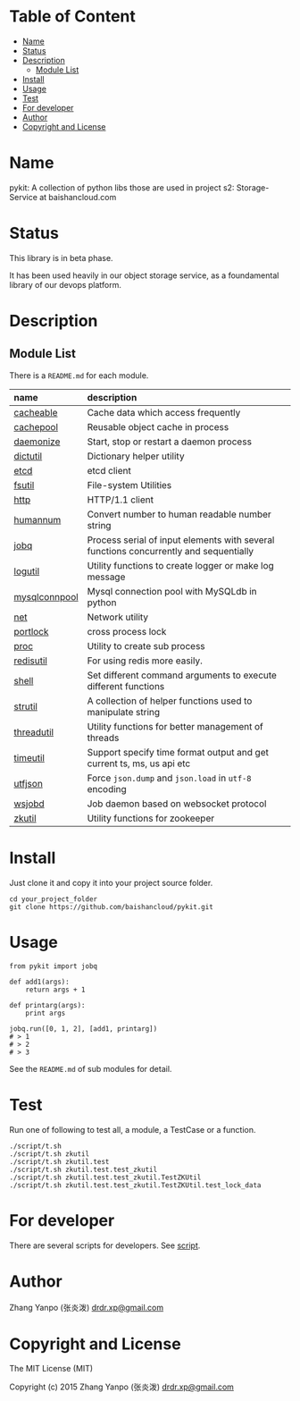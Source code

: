 <!-- START doctoc generated TOC please keep comment here to allow auto update -->
<!-- DON'T EDIT THIS SECTION, INSTEAD RE-RUN doctoc TO UPDATE -->
#   Table of Content

- [Name](#name)
- [Status](#status)
- [Description](#description)
  - [Module List](#module-list)
- [Install](#install)
- [Usage](#usage)
- [Test](#test)
- [For developer](#for-developer)
- [Author](#author)
- [Copyright and License](#copyright-and-license)

<!-- END doctoc generated TOC please keep comment here to allow auto update -->

#   Name

pykit:
A collection of python libs those are used in project s2: Storage-Service at
baishancloud.com

#   Status

This library is in beta phase.

It has been used heavily in our object storage service, as a foundamental
library of our devops platform.

#   Description

##  Module List

There is a `README.md` for each module.

| name                           | description                                                                           |
| :--                            | :--                                                                                   |
| [cacheable](cacheable)         | Cache data which access frequently                                                    |
| [cachepool](cachepool)         | Reusable object cache in process                                                      |
| [daemonize](daemonize)         | Start, stop or restart a daemon process                                               |
| [dictutil](dictutil)           | Dictionary helper utility                                                             |
| [etcd](etcd)                   | etcd client                                                                           |
| [fsutil](fsutil)               | File-system Utilities                                                                 |
| [http](http)                   | HTTP/1.1 client                                                                       |
| [humannum](humannum)           | Convert number to human readable number string                                        |
| [jobq](jobq)                   | Process serial of input elements with several functions concurrently and sequentially |
| [logutil](logutil)             | Utility functions to create logger or make log message                                |
| [mysqlconnpool](mysqlconnpool) | Mysql connection pool with MySQLdb in python                                          |
| [net](net)                     | Network utility                                                                       |
| [portlock](portlock)           | cross process lock                                                                    |
| [proc](proc)                   | Utility to create sub process                                                         |
| [redisutil](redisutil)         | For using redis more easily.                                                          |
| [shell](shell)                 | Set different command arguments to execute different functions                        |
| [strutil](strutil)             | A collection of helper functions used to manipulate string                            |
| [threadutil](threadutil)       | Utility functions for better management of threads                                    |
| [timeutil](timeutil)           | Support specify time format output and get current ts, ms, us api etc                 |
| [utfjson](utfjson)             | Force `json.dump` and `json.load` in `utf-8` encoding                                 |
| [wsjobd](wsjobd)               | Job daemon based on websocket protocol                                                |
| [zkutil](zkutil)               | Utility functions for zookeeper                                                       |

#   Install

Just clone it and copy it into your project source folder.

```
cd your_project_folder
git clone https://github.com/baishancloud/pykit.git
```

#   Usage

```
from pykit import jobq

def add1(args):
    return args + 1

def printarg(args):
    print args

jobq.run([0, 1, 2], [add1, printarg])
# > 1
# > 2
# > 3
```

See the `README.md` of sub modules for detail.

#   Test

Run one of following to test all, a module, a TestCase or a function.

```
./script/t.sh
./script/t.sh zkutil
./script/t.sh zkutil.test
./script/t.sh zkutil.test.test_zkutil
./script/t.sh zkutil.test.test_zkutil.TestZKUtil
./script/t.sh zkutil.test.test_zkutil.TestZKUtil.test_lock_data
```

#   For developer

There are several scripts for developers.
See [script](script).

#   Author

Zhang Yanpo (张炎泼) <drdr.xp@gmail.com>

#   Copyright and License

The MIT License (MIT)

Copyright (c) 2015 Zhang Yanpo (张炎泼) <drdr.xp@gmail.com>
